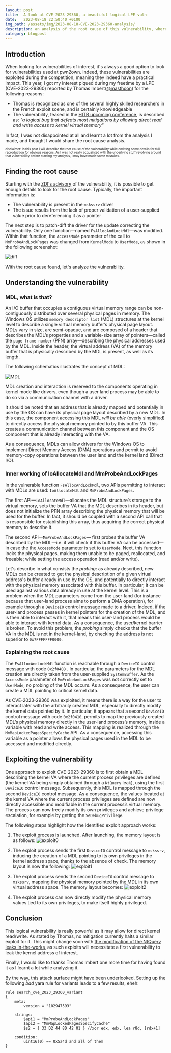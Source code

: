 ```yaml
---
layout: post
title:  A look at CVE-2023-29360, a beautiful logical LPE vuln
date:   2023-08-18 22:50:40 +0100
img_path: /assets/img/2023-08-18-CVE-2023-29360-analysis/
description: an analysis of the root cause of this vulnerability, where MDLs are in play  
category: blogpost
---
```


## Introduction

When looking for vulnerabilities of interest, it's always a good option to look for vulnerabilities used at pwn2own. Indeed, these vulnerabilities are exploited during the competition, meaning they indeed have a practical impact. This year, I got my interest piqued during my freetime by a LPE (CVE-2023-29360) reported by Thomas Imbert([@masthoon](https://twitter.com/masthoon)) for the following reasons:
  
  - Thomas is recognized as one of the several highly skilled researchers in the French exploit scene, and is certainly knowledgeable
  - The vulnerability, teased in the [HITB upcoming conference](https://conference.hitb.org/hitbsecconf2023hkt/session/windows-kernel-security-a-deep-dive-into-two-exploits-demonstrated-at-pwn2own/), is described as: *"a logical bug that defeats most mitigations by allowing direct read and write access to kernel virtual memory"*

In fact, I was not disappointed at all and learnt a lot from the analysis I made, and thought I would share the root cause analysis.

<sup><sub>disclaimer: In this post I will describe the root cause of the vulnerability while omitting some details for full reproduction for obvious reasons. As I was not really acquainted with the underlying stuff revolving around that vulnerability before starting my analysis, I may have made some mistakes.</sub></sup>

## Finding the root cause

Starting with the [ZDI's advisory](https://www.zerodayinitiative.com/advisories/ZDI-23-885/) of the vulnerability, it is possible to get enough details to look for the root cause. Typically, the important information is:
  
  - The vulnerability is present in the ``mskssrv`` driver
  - The issue results from the lack of proper validation of a user-supplied value prior to dereferencing it as a pointer

The next step is to patch-diff the driver for the update correcting the vulnerability. Only one function—named ``FsAllocAndLockMdl``—was modified. Within that function, the ``AccessMode`` parameter of the call to ``MmProbeAndLockPages`` was changed from ``KernelMode`` to ``UserMode``, as shown in the following screenshot:

![diff](diff.png)

With the root cause found, let's analyze the vulnerability.

## Understanding the vulnerability

### MDL, what is that?

An I/O buffer that occupies a contiguous virtual memory range can be non-contiguously distributed over several physical pages in memory. The Windows OS utilizes ``memory descriptor list`` (MDL) structures at the kernel level to describe a single virtual memory buffer’s physical page layout. MDLs vary in size, are semi-opaque, and are composed of a header that describes the MDL’s properties and a variable-size array of pointers—called the ``page frame number`` (PFN) array—describing the physical addresses used by the MDL. Inside the header, the virtual address (VA) of the memory buffer that is physically described by the MDL is present, as well as its length.

The following schematics illustrates the concept of MDL:

![MDL](mdl.png)

MDL creation and interaction is reserved to the components operating in kernel mode like drivers, even though a user land process may be able to do so via a communication channel with a driver.

It should be noted that an address that is already mapped and potentially in use by the OS can have its physical page layout described by a new MDL. In this case, the component accessing this MDL *will be able* (overly simplified) to directly access the physical memory pointed to by this buffer VA. This creates a communication channel between this component and the OS component that is already interacting with the VA. 

As a consequence, MDLs can allow drivers for the Windows OS to implement Direct Memory Access (DMA) operations and permit to avoid memory-copy operations between the user land and the kernel land (Direct I/O).


### Inner working of IoAllocateMdl and MmProbeAndLockPages

In the vulnerable function ``FsAllocAndLockMdl``, two APIs permitting to interact with MDLs are used: ``IoAllocateMdl`` and ``MmProbeAndLockPages``.

The first API—``IoAllocateMdl``—allocates the MDL structure’s storage to the virtual memory, sets the buffer VA that the MDL describes in its header, but does not initialize the PFN array describing the physical memory that will be used for the buffer. In fact, it should be coupled with a second API call that is responsible for establishing this array, thus acquiring the correct physical memory to describe it.

The second API—``MmProbeAndLockPages``— first probes the buffer VA described by the MDL—i.e. it will check if this buffer VA can be accessed—in case the the ``AccessMode`` parameter is set to ``UserMode``. Next, this function locks the physical pages, making them unable to be paged, reallocated, and freeable; while setting the access operation (read and/or write).

Let's describe in what consists the *probing*: as already described, new MDLs can be created to get the physical description of a given virtual address's buffer already in use by the OS, and potentially to directly interact with the physical memory associated with this buffer. In particular, it can be used against various data already in use at the kernel level. This is a problem when the MDL parameters come from the user-land (for instance because that user-land process aims to perform a DMA operation), for example through a ``DeviceIO`` control message made to a driver. Indeed, if the user-land process passes in kernel pointers for the creation of the MDL, and is then able to interact with it, that means this user-land process would be able to interact with kernel data. As a consequence, the user/kernel barrier is broken. To avoid this problem, the *probing* simply checks that the buffer VA in the MDL is not in the kernel-land, by checking the address is not superior to `0x7FFFFFFF0000`.


### Explaining the root cause

The ``FsAllocAndLockMdl`` function is reachable through a ``DeviceIO`` control message with code ``0x2f0408`` . In particular, the parameters for the MDL creation are directly taken from the user-supplied ``SystemBuffer``. As the ``AccessMode`` parameter of ``MmProbeAndLockPages`` was not correctly set to ``UserMode``, no probing of the MDL occurs. As a consequence, the user can create a MDL pointing to critical kernel data. 

As CVE-2023-29360 was exploited, it means there is a way for the user to interact later with the arbitrarily created MDL, especially to directly modify the kernel data pointed by it. In particular, it appears that a second ``DeviceIO`` control message with code ``0x2f0410``, permits to map the previously created MDL’s physical memory directly in the user-land process’s memory, inside a variable with read and write access. This mapping is realized through the ``MmMapLockedPagesSpecifyCache`` API. As a consequence, accessing this variable as a pointer allows the physical pages used in the MDL to be accessed and modified directly.

## Exploiting the vulnerability

One approach to exploit CVE-2023-29360 is to first obtain a MDL describing the kernel VA where the current process privileges are defined (the kernel VA being simply obtained through a ``NtQuery`` leak), using the first ``DeviceIO`` control message. Subsequently, this MDL is mapped through the second ``DeviceIO`` control message. As a consequence, the values located at the kernel VA where the current process privileges are defined are now directly accessible and modifiable in the current process’s virtual memory. The process can now freely modify its own privileges and achieve privilege escalation, for example by getting the ``SeDebugPrivilege``.

The following steps highlight how the identified exploit approach works:

  1. The exploit process is launched. After launching, the memory layout is as follows:
  ![exploit0](exploit0.png)

  2. The exploit process sends the first ``DeviceIO`` control message to ``mskssrv``, inducing the creation of a MDL pointing to its own privileges in the kernel address space, thanks to the absence of check. The memory layout is now the following:
  ![exploit1](exploit1.png)


  3. The exploit process sends the second ``DeviceIO`` control message to ``mskssrv``, mapping the physical memory pointed by the MDL in its own virtual address space. The memory layout becomes:
  ![exploit2](exploit2.png)


  4. The exploit process can now directly modify the physical memory values tied to its own privileges, to make itself highly privileged.

## Conclusion

This logical vulnerability is really powerful as it may allow for direct kernel read/write. As stated by Thomas, no mitigation currently halts a similar exploit for it. This might change soon with [the modification of the NtQuery leaks in-the-works](https://twitter.com/yarden_shafir/status/1685740223181832193), as such exploits will necessitate a first vulnerability to leak the kernel address of interest.

Finally, I would like to thanks Thomas Imbert one more time for having found it as I learnt a lot while analyzing it. 

By the way, this attack surface might have been underlooked. Setting up the following *bad* yara rule for variants leads to a few results, eheh: 

````
rule search_cve_2023_29360_variant
{
    meta:
        version = "102947593"

    strings:
        $api1 = "MmProbeAndLockPages"
        $api2 = "MmMapLockedPagesSpecifyCache"
        $s2 = { 33 D2 44 8D 42 01 } //xor edx, edx, lea r8d, [rdx+1]

    condition:
        uint16(0) == 0x5a4d and all of them
}
````

